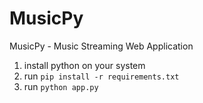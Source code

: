# MusicPy
MusicPy - Music Streaming Web Application
1. install python on your system
2. run ```pip install -r requirements.txt```
3. run ```python app.py```
